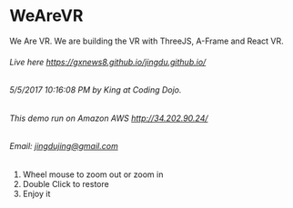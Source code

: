 # WeAreVR
We Are VR. We are building the VR with ThreeJS, A-Frame and React VR. 
###### Live here https://gxnews8.github.io/jingdu.github.io/

###### 5/5/2017 10:16:08 PM by King at Coding Dojo. 
###### This demo run on Amazon AWS http://34.202.90.24/ 
###### Email: jingdujing@gmail.com 
1. Wheel mouse to zoom out or zoom in
2. Double Click to restore
3. Enjoy it

